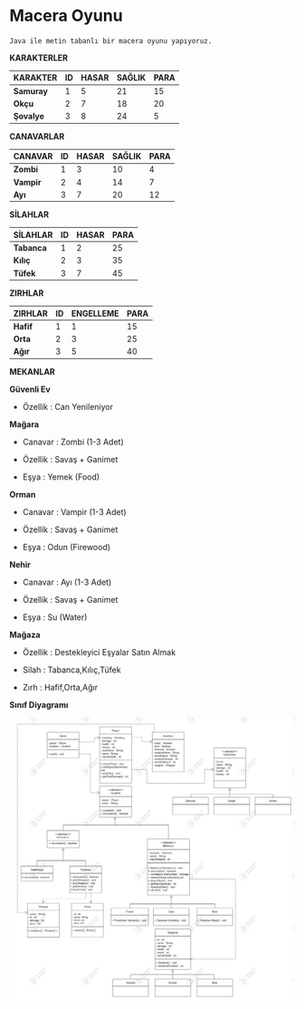 # Macera Oyunu

    Java ile metin tabanlı bir macera oyunu yapıyoruz.

**KARAKTERLER**


| **KARAKTER** | **ID** | **HASAR** | **SAĞLIK** | **PARA**    |
| ------------ | ------ | --------- | ---------- | ----------- |
| **Samuray**  | 1      | 5         | 21         | 15          |
| **Okçu**     | 2      | 7         | 18         | 20          |
| **Şovalye**  | 3      | 8         | 24         | 5           |
 
**CANAVARLAR**


| **CANAVAR** | **ID** | **HASAR** | **SAĞLIK** | **PARA** |
|-------------| ------ |-----------|------------|----------|
| **Zombi**   | 1      | 3         | 10         | 4        |
| **Vampir**  | 2      | 4         | 14         | 7        |
| **Ayı**     | 3      | 7         | 20         | 12       |


**SİLAHLAR**


| **SİLAHLAR** | **ID** | **HASAR** | **PARA** |
|--------------| ------ |-----------|----------|
| **Tabanca**  | 1      | 2         | 25       | 
| **Kılıç**    | 2      | 3         | 35       | 
| **Tüfek**    | 3      | 7         | 45       | 


**ZIRHLAR**

| **ZIRHLAR** | **ID** | **ENGELLEME** | **PARA** |
|-------------| ------ |---------------|----------|
| **Hafif**   | 1      | 1             | 15       | 
| **Orta**    | 2      | 3             | 25       | 
| **Ağır**    | 3      | 5             | 40       | 


**MEKANLAR**

**Güvenli Ev**


- Özellik : Can Yenileniyor

**Mağara**


- Canavar : Zombi (1-3 Adet)


- Özellik : Savaş + Ganimet


- Eşya : Yemek (Food)

**Orman**


- Canavar : Vampir (1-3 Adet)


- Özellik : Savaş + Ganimet


- Eşya : Odun (Firewood)

**Nehir**


- Canavar : Ayı (1-3 Adet)


- Özellik : Savaş + Ganimet


- Eşya : Su (Water)


**Mağaza**

- Özellik : Destekleyici Eşyalar Satın Almak


- Silah : Tabanca,Kılıç,Tüfek


- Zırh : Hafif,Orta,Ağır



**Sınıf Diyagramı**


![](AdventureGame.jpg)